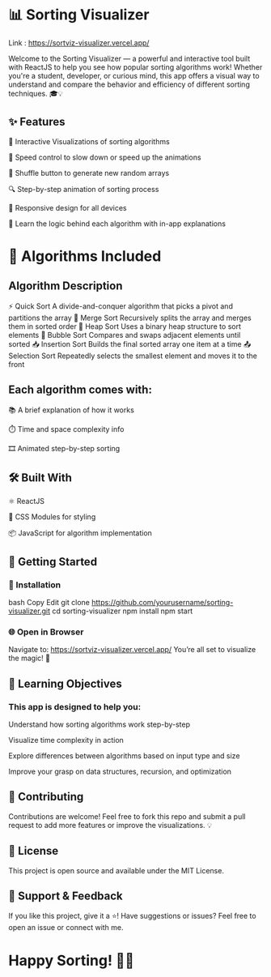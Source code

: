 # 📊 Sorting Visualizer

Link : https://sortviz-visualizer.vercel.app/

Welcome to the Sorting Visualizer — a powerful and interactive tool built with ReactJS to help you see how popular sorting algorithms work! Whether you're a student, developer, or curious mind, this app offers a visual way to understand and compare the behavior and efficiency of different sorting techniques. 🎓💡

## ✨ Features

🔁 Interactive Visualizations of sorting algorithms

🚀 Speed control to slow down or speed up the animations

🔄 Shuffle button to generate new random arrays

🔍 Step-by-step animation of sorting process

📱 Responsive design for all devices

📘 Learn the logic behind each algorithm with in-app explanations

# 🧠 Algorithms Included

## Algorithm Description

⚡ Quick Sort A divide-and-conquer algorithm that picks a pivot and partitions the array
🌊 Merge Sort Recursively splits the array and merges them in sorted order
🧱 Heap Sort Uses a binary heap structure to sort elements
🔁 Bubble Sort Compares and swaps adjacent elements until sorted
📥 Insertion Sort Builds the final sorted array one item at a time
📤 Selection Sort Repeatedly selects the smallest element and moves it to the front

## Each algorithm comes with:

📚 A brief explanation of how it works

⏱️ Time and space complexity info

🎞️ Animated step-by-step sorting

## 🛠️ Built With

⚛️ ReactJS

🎨 CSS Modules for styling

📦 JavaScript for algorithm implementation

## 🚀 Getting Started

### 🔧 Installation

bash
Copy
Edit
git clone https://github.com/yourusername/sorting-visualizer.git
cd sorting-visualizer
npm install
npm start

### 🌐 Open in Browser

Navigate to: https://sortviz-visualizer.vercel.app/
You’re all set to visualize the magic! 🎉

## 🎯 Learning Objectives

### This app is designed to help you:

Understand how sorting algorithms work step-by-step

Visualize time complexity in action

Explore differences between algorithms based on input type and size

Improve your grasp on data structures, recursion, and optimization

## 🙌 Contributing

Contributions are welcome! Feel free to fork this repo and submit a pull request to add more features or improve the visualizations. 💡

## 📄 License

This project is open source and available under the MIT License.

## 🌟 Support & Feedback

If you like this project, give it a ⭐!
Have suggestions or issues? Feel free to open an issue or connect with me.

# Happy Sorting! 🧮✨
